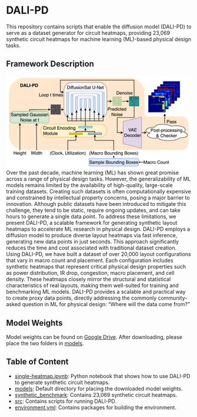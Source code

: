 # DALI-PD
This repository contains scripts that enable the diffusion model (DALI-PD) to serve as a dataset generator for circuit heatmaps, providing 23,069 synthetic circuit heatmaps for machine learning (ML)-based physical design tasks.

## Framework Description
![Inference](etc/inference.png)
Over the past decade, machine learning (ML) has shown great promise across a range of physical design tasks. However, the generalizability of ML models remains limited by the availability of high-quality, large-scale training datasets. Creating such datasets is often computationally expensive and constrained by intellectual property concerns, posing a major barrier to innovation. Although public datasets have been introduced to mitigate this challenge, they tend to be static, require ongoing updates, and can take hours to generate a single data point. To address these limitations, we present DALI-PD, a scalable framework for generating synthetic layout heatmaps to accelerate ML research in physical design. DALI-PD employs a diffusion model to produce diverse layout heatmaps via fast inference, generating new data points in just seconds. This approach significantly reduces the time and cost associated with traditional dataset creation. Using DALI-PD, we have built a dataset of over 20,000 layout configurations that vary in macro count and placement. Each configuration includes synthetic heatmaps that represent critical physical design properties such as power distribution, IR drop, congestion, macro placement, and cell density. These heatmaps closely mirror the structural and statistical characteristics of real layouts, making them well-suited for training and benchmarking ML models. DALI-PD provides a scalable and practical way to create proxy data points, directly addressing the commonly community-asked question in ML for physical design: “Where will the data come from?”

## Model Weights
Model weights can be found on [Google Drive](https://drive.google.com/drive/folders/1iRH4i5ZPM_Aw37KpWN6ERDvA-TnQ4QIl?usp=sharing). After downloading, please place the two folders in [models](./models/).

## Table of Content
  - [single-heatmap.ipynb](./single-heatmap.ipynb): Python notebook that shows how to use DALI-PD to generate synthetic circuit heatmaps.
  - [models](./models): Default directory for placing the downloaded model weights.
  - [synthetic_benchmark](./synthetic_benchmark/): Contains 23,069 synthetic circuit heatmaps.
  - [src](./src/): Contains scripts for running DALI-PD.
  - [environment.yml](./environment.yml): Contains packages for building the environment.